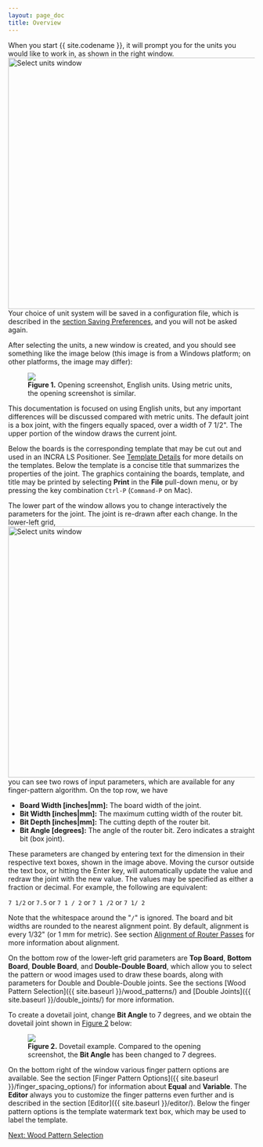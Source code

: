 ```yaml
---
layout: page_doc
title: Overview
---
```


When you start {{ site.codename }}, it will prompt you for the units you would
like to work in, as shown in the right window.
<img class="floater" src="{{ site.baseurl }}/images/select_units.png" 
     alt="Select units window" width="512">
Your choice of unit system will be saved in a configuration file, which is
described in the <a href="{{ site.baseurl }}/saving_preferences/">section Saving Preferences</a>, and you
will not be asked again.

After selecting the units, a new window is created, and you should see something like the image
below (this image is from a Windows platform; on other platforms,
the image may differ):

<figure class="zoomable">
<a name="figure1">
<img src="{{ site.baseurl }}/images/opening_screen_shot.png">
</a>
<figcaption>
<b>Figure 1.</b>  Opening screenshot, English units.  Using metric units, the
opening screenshot is similar.
</figcaption>
</figure>

This documentation is focused on using English units, but any important
differences will be discussed compared with metric units.
The default joint is a box joint, with the fingers equally spaced, over a
width of 7 1/2\".  The upper portion of the window draws the current joint.

Below the boards is the corresponding template that may be
cut out and used in an INCRA LS Positioner. See 
<a href="{{ site.baseurl }}/template/">Template Details</a>
for more details on the templates.  Below the template is a concise
title that summarizes the properties of the joint.  The graphics containing the boards,
template, and title may be printed by selecting <b>Print</b> in the
<b>File</b> pull-down menu, or by pressing the key combination `Ctrl-P`
(`Command-P` on Mac).

The lower part of the window allows you to change interactively the parameters
for the joint.  The joint is re-drawn after each change.  In the lower-left grid,
<img class="floater" src="{{ site.baseurl }}/images/lower_left.png" 
     alt="Select units window" width="512">
you can see two rows of input parameters, which are available for any
finger-pattern algorithm.  On the top row, we have

* <b>Board Width [inches|mm]:</b> The board width of the joint.
* <b>Bit Width [inches|mm]:</b>  The maximum cutting width of the router bit.
* <b>Bit Depth [inches|mm]:</b> The cutting depth of the router bit.
* <b>Bit Angle [degrees]:</b> The angle of the router bit.  Zero indicates
  a straight bit (box joint).

These parameters are changed by entering text for the dimension in their
respective text boxes, shown in the image above.  Moving the cursor outside
the text box, or hitting the Enter key, will automatically update the value
and redraw the joint with the new value.  The values may be specified as
either a fraction or decimal.  For example, the following are equivalent:

`7 1/2` or `7.5` or `7 1 / 2` or `7 1 /2` or `7 1/ 2`

Note that the whitespace around the \"`/`\" is ignored. The board and bit
widths are rounded to the nearest alignment point.  By default, alignment is
every 1/32\" (or 1 mm for metric).  See section <a href="{{
site.baseurl }}/alignment/">Alignment of Router Passes</a> for more
information about alignment.

On the bottom row of the lower-left grid parameters are <b>Top Board</b>,
<b>Bottom Board</b>, <b>Double Board</b>, and <b>Double-Double Board</b>,
which allow you to select the pattern or wood images used to draw these
boards, along with parameters for Double and Double-Double joints.
See the sections [Wood Pattern Selection]({{ site.baseurl }}/wood_patterns/)
and [Double Joints]({{ site.baseurl }}/double_joints/) for more information.

To create a dovetail joint, change <b>Bit Angle</b> to 7 degrees, and we obtain the
dovetail joint shown in [Figure 2](#figure2) below:

<figure class="zoomable">
<a name="figure2">
<img src="{{ site.baseurl }}/images/dovetail_screen_shot.png">
</a>
<figcaption>
<b>Figure 2.</b>  Dovetail example.  Compared to 
<a data-featherlight="{{ site.baseurl }}/images/opening_screen_shot.png">the
opening screenshot</a>, the <b>Bit Angle</b>
has been changed to 7 degrees.
</figcaption>
</figure>

On the bottom right of the window various finger pattern options are
available.  See the section [Finger Pattern Options]({{ site.baseurl
}}/finger_spacing_options/) for information about <b>Equal</b> and
<b>Variable</b>.  The <b>Editor</b> always you to customize the finger
patterns even further and is described in the section [Editor]({{ site.baseurl
}}/editor/).  Below the finger pattern options is the template watermark text box,
which may be used to label the template.

<div id="textbox">
  <p class="alignright">
    <a href="{{ site.baseurl }}/wood_patterns/">Next: Wood Pattern Selection</a>
  </p>
</div>
<div style="clear: both;"></div>
